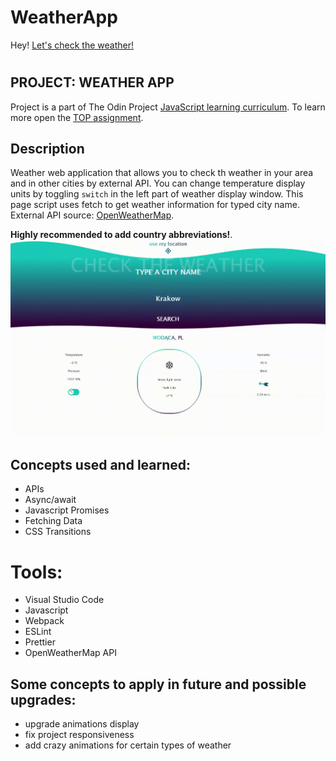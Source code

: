 # WeatherApp

Hey! [Let's check the weather!](https://wblachut.github.io/WeatherApp_TheOdinProject/)

#

## PROJECT: WEATHER APP

Project is a part of The Odin Project [JavaScript learning curriculum](https://www.theodinproject.com/courses/javascript). To learn more open the [TOP assignment](https://www.theodinproject.com/courses/javascript/lessons/weather-app).

## Description

Weather web application that allows you to check th weather in your area and in other cities by external API. You can change temperature display units by toggling `switch` in the left part of weather display window. This page script uses fetch to get weather information for typed city name. External API source: [OpenWeatherMap](https://openweathermap.org/current).


 **Highly recommended to add country abbreviations!**. 
![](weatherApp.gif)

## Concepts used and learned:

- APIs
- Async/await
- Javascript Promises
- Fetching Data
- CSS Transitions

# Tools:

- Visual Studio Code
- Javascript
- Webpack
- ESLint
- Prettier
- OpenWeatherMap API

## Some concepts to apply in future and possible upgrades:

- upgrade animations display
- fix project responsiveness
- add crazy animations for certain types of weather
